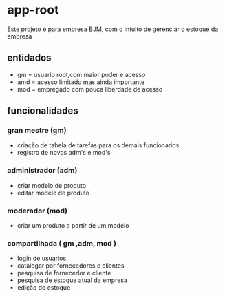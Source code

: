 # app-root
Este projeto é para empresa BJM, com o intuito de gerenciar o estoque da empresa
## entidados
- gm  = usuario root,com maior poder e acesso
- amd = acesso limitado mas ainda importante
- mod = empregado com pouca liberdade de acesso
## funcionalidades
### gran mestre (gm)
- criação de tabela de tarefas para os demais funcionarios
- registro de novos adm's e mod's
### administrador (adm)
- criar modelo de produto
- editar modelo de produto 
### moderador (mod)
- criar um produto a partir de um modelo
### compartilhada ( gm ,adm, mod )
- login de usuarios 
- catalogar por fornecedores e clientes
- pesquisa de fornecedor e cliente
- pesquisa de estoque atual da empresa
- edição do estoque 
